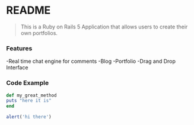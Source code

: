 # README

> This is a Ruby on Rails 5 Application that allows users to create their own portfolios.

### Features

-Real time chat engine for comments
-Blog
-Portfolio
-Drag and Drop Interface

### Code Example

```ruby
def my_great_method
puts "here it is"
end
```

```javascript
alert('hi there')
```